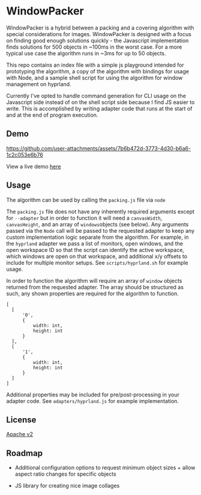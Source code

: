 
  

# WindowPacker

  

WindowPacker is a hybrid between a packing and a covering algorithm with special considerations for images. WindowPacker is designed with a focus on finding good enough solutions quickly - the Javascript implementation finds solutions for 500 objects in ~100ms in the worst case. For a more typical use case the algorithm runs in ~3ms for up to 50 objects.

  

This repo contains an index file with a simple js playground intended for prototyping the algorithm, a copy of the algorithm with bindings for usage with Node, and a sample shell script for using the algorithm for window management on hyprland.

  

Currently I've opted to handle command generation for CLI usage on the Javascript side instead of on the shell script side because I find JS easier to write. This is accomplished by writing adapter code that runs at the start of and at the end of program execution.

  
  

## Demo

https://github.com/user-attachments/assets/7b6b472d-3773-4d30-b6a6-1c2c053e6b76

View a live demo [here](http://window-packing.nicholas-churchill.com/)
  
  ## Usage
  The algorithm can be used by calling the `packing.js` file via `node`
  
  The `packing.js` file does not have any inherently required arguments except for `--adapter` but in order to function it will need a `canvasWidth`, `canvasHeight`, and an array of `windows`objects (see below). Any arguments passed via the `Node` call will be passed to the requested adapter to keep any custom implementation logic separate from the algorithm. For example, in the `hyprland` adapter we pass a list of monitors, open windows, and the open workspace ID so that the script can identify the active workspace, which windows are open on that workspace, and additional x/y offsets to include for multiple monitor setups. See `scripts/hyprland.sh` for example usage.

In order to function the algorithm will require an array of `window` objects returned from the requested adapter. The array should be structured as such, any shown properties are required for the algorithm to function.
  ```
[
    [
        '0',
        {
            width: int,
            height: int
        }
    ],
    [
        '1',
        {
            width: int,
            height: int
        }
    ]
]
```
  Additional properties may be included for pre/post-processing in your adapter code. See `adapters/hyprland.js` for example implementation.

## License

  

[Apache v2](https://www.apache.org/licenses/LICENSE-2.0)

  
  

## Roadmap

  

- Additional configuration options to request minimum object sizes + allow aspect ratio changes for specific objects

  

- JS library for creating nice image collages
